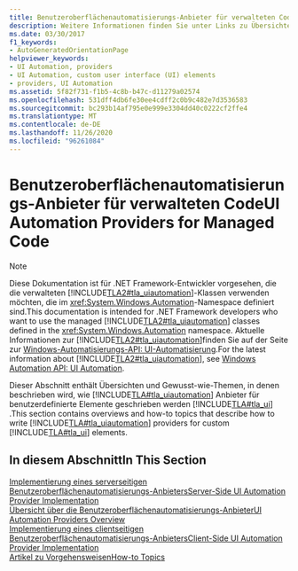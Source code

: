 ```yaml
---
title: Benutzeroberflächenautomatisierungs-Anbieter für verwalteten Code
description: Weitere Informationen finden Sie unter Links zu Übersichten und Themen zur Vorgehensweise, in denen beschrieben wird, wie Sie Microsoft UI Automation-Anbieter für benutzerdefinierte Benutzeroberflächen Elemente (UI) in .net schreiben.
ms.date: 03/30/2017
f1_keywords:
- AutoGeneratedOrientationPage
helpviewer_keywords:
- UI Automation, providers
- UI Automation, custom user interface (UI) elements
- providers, UI Automation
ms.assetid: 5f82f731-f1b5-4c8b-b47c-d11279a02574
ms.openlocfilehash: 531dff4db6fe30ee4cdff2c0b9c482e7d3536583
ms.sourcegitcommit: bc293b14af795e0e999e3304dd40c0222cf2ffe4
ms.translationtype: MT
ms.contentlocale: de-DE
ms.lasthandoff: 11/26/2020
ms.locfileid: "96261084"
---
```

# <a name="ui-automation-providers-for-managed-code"></a><span data-ttu-id="ac634-103">Benutzeroberflächenautomatisierungs-Anbieter für verwalteten Code</span><span class="sxs-lookup"><span data-stu-id="ac634-103">UI Automation Providers for Managed Code</span></span>

> [!NOTE]
> <span data-ttu-id="ac634-104">Diese Dokumentation ist für .NET Framework-Entwickler vorgesehen, die die verwalteten [!INCLUDE[TLA2#tla_uiautomation](../../../includes/tla2sharptla-uiautomation-md.md)]-Klassen verwenden möchten, die im <xref:System.Windows.Automation>-Namespace definiert sind.</span><span class="sxs-lookup"><span data-stu-id="ac634-104">This documentation is intended for .NET Framework developers who want to use the managed [!INCLUDE[TLA2#tla_uiautomation](../../../includes/tla2sharptla-uiautomation-md.md)] classes defined in the <xref:System.Windows.Automation> namespace.</span></span> <span data-ttu-id="ac634-105">Aktuelle Informationen zur [!INCLUDE[TLA2#tla_uiautomation](../../../includes/tla2sharptla-uiautomation-md.md)]finden Sie auf der Seite zur [Windows-Automatisierungs-API: UI-Automatisierung](/windows/win32/winauto/entry-uiauto-win32).</span><span class="sxs-lookup"><span data-stu-id="ac634-105">For the latest information about [!INCLUDE[TLA2#tla_uiautomation](../../../includes/tla2sharptla-uiautomation-md.md)], see [Windows Automation API: UI Automation](/windows/win32/winauto/entry-uiauto-win32).</span></span>  
  
 <span data-ttu-id="ac634-106">Dieser Abschnitt enthält Übersichten und Gewusst-wie-Themen, in denen beschrieben wird, wie [!INCLUDE[TLA#tla_uiautomation](../../../includes/tlasharptla-uiautomation-md.md)] Anbieter für benutzerdefinierte Elemente geschrieben werden [!INCLUDE[TLA#tla_ui](../../../includes/tlasharptla-ui-md.md)] .</span><span class="sxs-lookup"><span data-stu-id="ac634-106">This section contains overviews and how-to topics that describe how to write [!INCLUDE[TLA#tla_uiautomation](../../../includes/tlasharptla-uiautomation-md.md)] providers for custom [!INCLUDE[TLA#tla_ui](../../../includes/tlasharptla-ui-md.md)] elements.</span></span>  
  
## <a name="in-this-section"></a><span data-ttu-id="ac634-107">In diesem Abschnitt</span><span class="sxs-lookup"><span data-stu-id="ac634-107">In This Section</span></span>  

 [<span data-ttu-id="ac634-108">Implementierung eines serverseitigen Benutzeroberflächenautomatisierungs-Anbieters</span><span class="sxs-lookup"><span data-stu-id="ac634-108">Server-Side UI Automation Provider Implementation</span></span>](server-side-ui-automation-provider-implementation.md)  
 [<span data-ttu-id="ac634-109">Übersicht über die Benutzeroberflächenautomatisierungs-Anbieter</span><span class="sxs-lookup"><span data-stu-id="ac634-109">UI Automation Providers Overview</span></span>](ui-automation-providers-overview.md)  
 [<span data-ttu-id="ac634-110">Implementierung eines clientseitigen Benutzeroberflächenautomatisierungs-Anbieters</span><span class="sxs-lookup"><span data-stu-id="ac634-110">Client-Side UI Automation Provider Implementation</span></span>](client-side-ui-automation-provider-implementation.md)  
 [<span data-ttu-id="ac634-111">Artikel zu Vorgehensweisen</span><span class="sxs-lookup"><span data-stu-id="ac634-111">How-to Topics</span></span>](ui-automation-providers-for-managed-code-how-to-topics.md)
